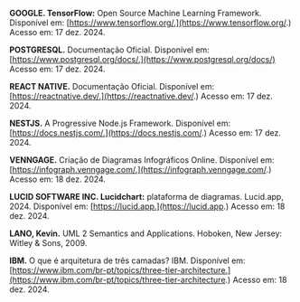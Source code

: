**GOOGLE. TensorFlow:** Open Source Machine Learning Framework. Disponível em: [https://www.tensorflow.org/.](https://www.tensorflow.org/.) Acesso em: 17 dez. 2024.

**POSTGRESQL.** Documentação Oficial. Disponível em: [https://www.postgresql.org/docs/.](https://www.postgresql.org/docs/) Acesso em: 17 dez. 2024.

**REACT NATIVE.** Documentação Oficial. Disponível em: [https://reactnative.dev/.](https://reactnative.dev/.) Acesso em: 17 dez. 2024.

**NESTJS.** A Progressive Node.js Framework. Disponível em: [https://docs.nestjs.com/.](https://docs.nestjs.com/.) Acesso em: 17 dez. 2024.

**VENNGAGE.** Criação de Diagramas Infográficos Online. Disponível em: [https://infograph.venngage.com/.](https://infograph.venngage.com/.) Acesso em: 18 dez. 2024.

**LUCID SOFTWARE INC. Lucidchart:** plataforma de diagramas. Lucid.app, 2024. Disponível em: [https://lucid.app.](https://lucid.app.) Acesso em: 18 dez. 2024.

**LANO, Kevin.** UML 2 Semantics and Applications. Hoboken, New Jersey: Witley & Sons, 2009.

**IBM.** O que é arquitetura de três camadas? IBM. Disponível em: [https://www.ibm.com/br-pt/topics/three-tier-architecture.](https://www.ibm.com/br-pt/topics/three-tier-architecture.) Acesso em: 18 dez. 2024.
